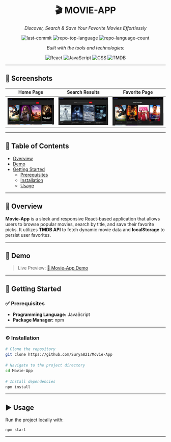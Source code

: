 <div id="top"></div>

<div align="center">

# 🎬 MOVIE-APP
*Discover, Search & Save Your Favorite Movies Effortlessly*

![last-commit](https://img.shields.io/github/last-commit/Surya821/Movie-App?style=flat&logo=git&logoColor=white&color=0080ff)
![repo-top-language](https://img.shields.io/github/languages/top/Surya821/Movie-App?style=flat&color=0080ff)
![repo-language-count](https://img.shields.io/github/languages/count/Surya821/Movie-App?style=flat&color=0080ff)

*Built with the tools and technologies:*

![React](https://img.shields.io/badge/React-20232A.svg?style=flat&logo=React&logoColor=61DAFB)
![JavaScript](https://img.shields.io/badge/JavaScript-F7DF1E.svg?style=flat&logo=JavaScript&logoColor=black)
![CSS](https://img.shields.io/badge/CSS-1572B6.svg?style=flat&logo=css3&logoColor=white)
![TMDB](https://img.shields.io/badge/TMDB-01B4E4.svg?style=flat&logo=TheMovieDatabase&logoColor=white)

</div>

---

## 📸 Screenshots

| Home Page | Search Results | Favorite Page |
| :--: | :--: | :--: |
| ![Home](screenshots/home.png) | ![Search](screenshots/search.png) | ![Favorites](screenshots/favorite.png) |

---

## 📑 Table of Contents

- [Overview](#overview)
- [Demo](#demo)
- [Getting Started](#getting-started)
  - [Prerequisites](#prerequisites)
  - [Installation](#installation)
  - [Usage](#usage)


---

## 🧐 Overview

**Movie-App** is a sleek and responsive React-based application that allows users to browse popular movies, search by title, and save their favorite picks. It utilizes **TMDB API** to fetch dynamic movie data and **localStorage** to persist user favorites.

---

## 🔗 Demo

> Live Preview: [🎥 Movie-App Demo](https://movie-app-two-cyan-50.vercel.app/)  

---

## 🚀 Getting Started

### ✅ Prerequisites

- **Programming Language:** JavaScript
- **Package Manager:** npm

---

### ⚙️ Installation

```bash
# Clone the repository
git clone https://github.com/Surya821/Movie-App

# Navigate to the project directory
cd Movie-App

# Install dependencies
npm install
```

---

## ▶️ Usage
Run the project locally with:
```
npm start
```

---

